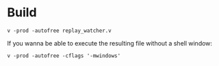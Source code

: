 # Build

```
v -prod -autofree replay_watcher.v
```

If you wanna be able to execute the resulting file without a shell window:

```
v -prod -autofree -cflags '-mwindows'
```
